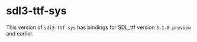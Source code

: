 # sdl3-ttf-sys

This version of `sdl3-ttf-sys` has bindings for SDL_ttf version `3.1.0-preview` and earlier.
